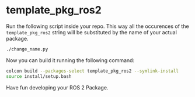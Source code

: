 # template_pkg_ros2

Run the following script inside your repo. This way all the occurences of the `template_pkg_ros2` string will be substituted by the name of your actual package.

``` bash
./change_name.py
```

Now you can build it running the following command:

```bash
colcon build --packages-select template_pkg_ros2 --symlink-install
source install/setup.bash
```

Have fun developing your ROS 2 Package.